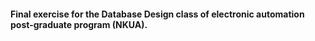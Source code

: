 #### Final exercise for the Database Design class of electronic automation post-graduate program (NKUA).
